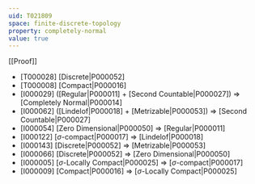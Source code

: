 ```yaml
---
uid: T021809
space: finite-discrete-topology
property: completely-normal
value: true
---
```

[[Proof]]

* [T000028] [Discrete|P000052]
* [T000008] [Compact|P000016]
* [I000029] ([Regular|P000011] + [Second Countable|P000027]) => [Completely Normal|P000014]
* [I000062] ([Lindelof|P000018] + [Metrizable|P000053]) => [Second Countable|P000027]
* [I000054] [Zero Dimensional|P000050] => [Regular|P000011]
* [I000122] [$\sigma$-compact|P000017] => [Lindelof|P000018]
* [I000143] [Discrete|P000052] => [Metrizable|P000053]
* [I000066] [Discrete|P000052] => [Zero Dimensional|P000050]
* [I000005] [$\sigma$-Locally Compact|P000025] => [$\sigma$-compact|P000017]
* [I000009] [Compact|P000016] => [$\sigma$-Locally Compact|P000025]

